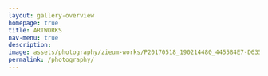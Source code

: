 ```yaml
---
layout: gallery-overview
homepage: true
title: ARTWORKS
nav-menu: true
description: 
image: assets/photography/zieum-works/P20170518_190214480_4455B4E7-D635-42B8-BC6C-889x1334.JPG
permalink: /photography/
---
```


